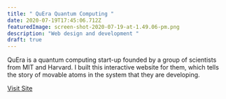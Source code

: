```yaml
---
title: " QuEra Quantum Computing "
date: 2020-07-19T17:45:06.712Z
featuredImage: screen-shot-2020-07-19-at-1.49.06-pm.png
description: "Web design and development "
draft: true
---
```

QuEra is a quantum computing start-up founded by a group of scientists from MIT and Harvard. I built this interactive website for them, which tells the story of  movable atoms in the system that they are developing. 

[Visit Site](https://www.quera-computing.com/)